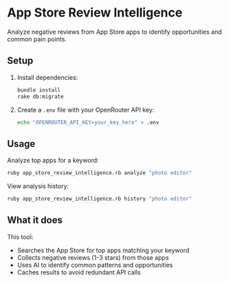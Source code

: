 # App Store Review Intelligence

Analyze negative reviews from App Store apps to identify opportunities and common pain points.

## Setup

1. Install dependencies:
   ```bash
   bundle install
   rake db:migrate
   ```

2. Create a `.env` file with your OpenRouter API key:
   ```bash
   echo "OPENROUTER_API_KEY=your_key_here" > .env
   ```

## Usage

Analyze top apps for a keyword:
```bash
ruby app_store_review_intelligence.rb analyze "photo editor"
```

View analysis history:
```bash
ruby app_store_review_intelligence.rb history "photo editor"
```

## What it does

This tool:
- Searches the App Store for top apps matching your keyword
- Collects negative reviews (1-3 stars) from those apps
- Uses AI to identify common patterns and opportunities
- Caches results to avoid redundant API calls